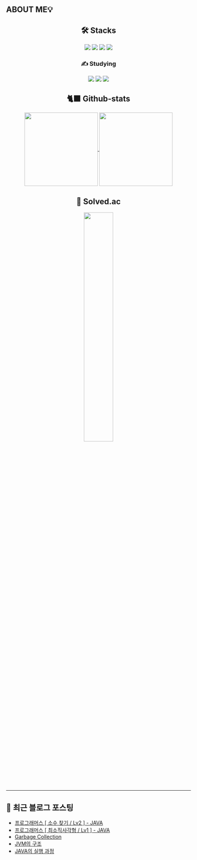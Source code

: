 ## ABOUT ME💡

<div align="center">
    
## 🛠️ Stacks

<img src="https://img.shields.io/badge/JAVA-007396?style=flat-square&logo=OpenJDK&logoColor=white">
<img src="https://img.shields.io/badge/Flutter-02569B?style=flat-square&logo=flutter&logoColor=white"/>
<img src="https://img.shields.io/badge/Dart-0175C2?style=flat-square&logo=Dart&logoColor=white"/>
<img src="https://img.shields.io/badge/Firebase-DD2C00?style=flat-square&logo=firebase&logoColor=white">

<br>

### ✍️ Studying

<img src= "https://img.shields.io/badge/Spring-6DB33F?style=flat-square&logo=Spring&logoColor=white">
<img src="https://img.shields.io/badge/MySQL-4479A1?style=flat-square&logo=MySQL&logoColor=white">
<img src="https://img.shields.io/badge/kotlin-7F52FF?style=flat-square&logo=kotlin&logoColor=white"> 

## 🐈‍⬛ Github-stats
<a href="https://github.com/LimKangHyun/github-readme-stats">
  <img height=200 align="center" src="https://github-readme-stats.vercel.app/api?username=LimKangHyun" />
</a>
<a href="https://github.com/LimKangHyun/convoychat">
  <img height=200 align="center" src="https://github-readme-stats.vercel.app/api/top-langs?username=LimKangHyun&layout=compact&langs_count=8&card_width=320" />
</a>

## 🧩 Solved.ac
<img src="http://mazassumnida.wtf/api/v2/generate_badge?boj=dlarkd0218" width=40% />
</div>

---
## 📄 최근 블로그 포스팅

<ul><li><a href='https://lkh0218-dev.tistory.com/37' target='_blank'>프로그래머스 [ 소수 찾기 / Lv2 ] - JAVA</a></li><li><a href='https://lkh0218-dev.tistory.com/36' target='_blank'>프로그래머스 [ 최소직사각형 / Lv1 ] - JAVA</a></li><li><a href='https://lkh0218-dev.tistory.com/35' target='_blank'>Garbage Collection</a></li><li><a href='https://lkh0218-dev.tistory.com/34' target='_blank'>JVM의 구조</a></li><li><a href='https://lkh0218-dev.tistory.com/33' target='_blank'>JAVA의 실행 과정</a></li></ul>
